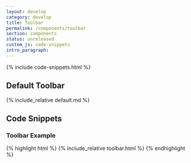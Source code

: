 ```yaml
---
layout: develop
category: develop
title: Toolbar
permalink: /components/toolbar
section: components
status: unreleased
custom_js: code-snippets
intro_paragraph:
---
```


{% include code-snippets.html %}

## Default Toolbar
{% include_relative default.md %}

<h2 id="code">Code Snippets</h2>

### Toolbar Example
{% highlight html %}
{% include_relative toolbar.html %}
{% endhighlight %}
